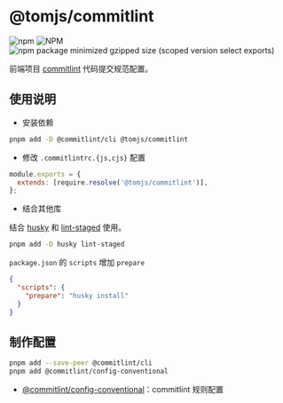 # @tomjs/commitlint

![npm](https://img.shields.io/npm/v/%40tomjs/commitlint) ![NPM](https://img.shields.io/npm/l/%40tomjs%2Fcommitlint) ![npm package minimized gzipped size (scoped version select exports)](https://img.shields.io/bundlejs/size/%40tomjs/commitlint)

前端项目 [commitlint](https://commitlint.js.org/) 代码提交规范配置。

## 使用说明

- 安装依赖

```bash
pnpm add -D @commitlint/cli @tomjs/commitlint
```

- 修改 `.commitlintrc.{js,cjs}` 配置

```js
module.exports = {
  extends: [require.resolve('@tomjs/commitlint')],
};
```

- 结合其他库

结合 [husky](https://typicode.github.io/husky/) 和 [lint-staged](https://www.npmjs.com/package/lint-staged) 使用。

```bash
pnpm add -D husky lint-staged
```

`package.json` 的 `scripts` 增加 `prepare`

```json
{
  "scripts": {
    "prepare": "husky install"
  }
}
```

## 制作配置

```bash
pnpm add --save-peer @commitlint/cli
pnpm add @commitlint/config-conventional
```

- [@commitlint/config-conventional](https://www.npmjs.com/package/@commitlint/config-conventional)：commitlint 规则配置
